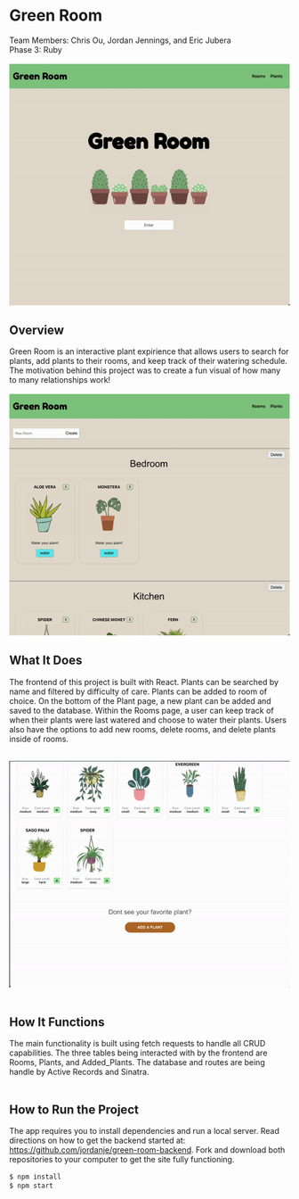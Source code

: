 # Green Room
Team Members: Chris Ou, Jordan Jennings, and Eric Jubera
</br>
Phase 3: Ruby
</br>
</br>
![](./src/plantspage.gif)

## Overview
Green Room is an interactive plant expirience that allows users to search for plants, add plants to their rooms, and keep track of their watering schedule. The motivation behind this project was to create a fun visual of how many to many relationships work!
</br>
</br>
![this is an image](./src/roomspage.gif)

## What It Does
The frontend of this project is built with React. Plants can be searched by name and filtered by difficulty of care. Plants can be added to room of choice. On the bottom of the Plant page, a new plant can be added and saved to the database. Within the Rooms page, a user can keep track of when their plants were last watered and choose to water their plants. Users also have the options to add new rooms, delete rooms, and delete plants inside of rooms.
</br>
</br>

![this is an image](./src/ezgif.com-gif-maker.gif)
</br>
</br>

## How It Functions
The main functionality is built using fetch requests to handle all CRUD capabilities. The three tables being interacted with by the frontend are Rooms, Plants, and Added_Plants. The database and routes are being handle by Active Records and Sinatra. 
</br>
</br>

## How to Run the Project
The app requires you to install dependencies and run a local server. Read directions on how to get the backend started at: https://github.com/jordanje/green-room-backend. Fork and download both repositories to your computer to get the site fully functioning.

```
$ npm install 
$ npm start
```

</br>

